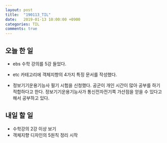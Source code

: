 ```yaml
---
layout: post
title:  "190113_TIL"
date:   2019-01-13 10:00:00 +0900
categories: TIL
comments: true
---
```


## 오늘 한 일

* ebs 수학 강의를 5강 들었다.

* etc 카테고리에 객체지향의 4가지 특징 문서를 작성했다.

* 정보기기운용기능사 필기 시험을 신청했다.
공군이 개인 시간이 많아 공부를 하기 적합하다고 한다. 정보기기운용기능사가 통신전자전기쪽 가산점을 얻을 수 있다고 해서 공부하고 있다.


## 내일 할 일

* 수학강의 2강 이상 보기
* 객체지향 디자인의 5원칙 정리 시작
